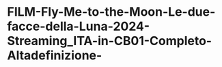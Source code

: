 # FILM-Fly-Me-to-the-Moon-Le-due-facce-della-Luna-2024-Streaming_ITA-in-CB01-Completo-Altadefinizione-